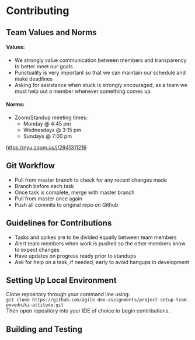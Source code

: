 # Contributing
## Team Values and Norms
#### Values:
* We strongly value communication between members and transparency to better meet our goals
* Punctuality is very important so that we can maintain our schedule and make deadlines
* Asking for assistance when stuck is strongly encouraged, as a team we must help out a member whenever something comes up
#### Norms:
* Zoom/Standup meeting times:
  * Monday @ 4:45 pm
  * Wednesdays @ 3:15 pm
  * Sundays @ 7:00 pm
  
https://nyu.zoom.us/j/2941311216

## Git Workflow
* Pull from master branch to check for any recent changes made
* Branch before each task 
* Once task is complete, merge with master branch
* Pull from master once again
* Push all commits to original repo on Github

## Guidelines for Contributions
* Tasks and spikes are to be divided equally between team members
* Alert team members when work is pushed so the other members know to expect changes
* Have updates on progress ready prior to standups
* Ask for help on a task, if needed, early to avoid hangups in development

## Setting Up Local Environment
Clone repository through your command line using:<br>
`git clone https://github.com/agile-dev-assignments/project-setup-team-povedniki-attitude.git`<br>
Then open repository into your IDE of choice to begin contributions.

## Building and Testing
